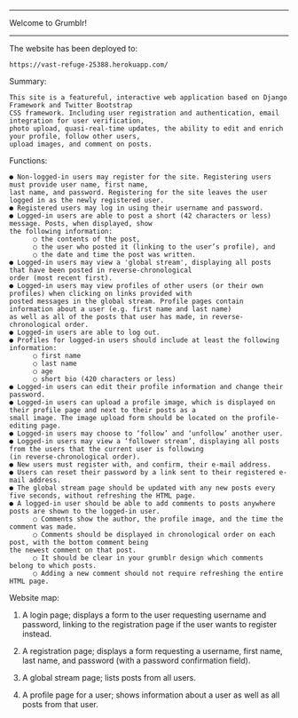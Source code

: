 **************************
   Welcome to Grumblr!
**************************


The website has been deployed to:

    https://vast-refuge-25388.herokuapp.com/


Summary:

    This site is a featureful, interactive web application based on Django Framework and Twitter Bootstrap 
    CSS framework. Including user registration and authentication, email integration for user verification, 
    photo upload, quasi-real-time updates, the ability to edit and enrich your profile, follow other users, 
    upload images, and comment on posts.


Functions:

    ● Non-logged-in users may register for the site. Registering users must provide user name, first name, 
    last name, and password. Registering for the site leaves the user logged in as the newly registered user.
    ● Registered users may log in using their username and password.
    ● Logged-in users are able to post a short (42 characters or less) message. Posts, when displayed, show 
    the following information:
          ○ the contents of the post,
          ○ the user who posted it (linking to the user’s profile), and
          ○ the date and time the post was written.
    ● Logged-in users may view a 'global stream', displaying all posts that have been posted in reverse-chronological 
    order (most recent first).
    ● Logged-in users may view profiles of other users (or their own profiles) when clicking on links provided with 
    posted messages in the global stream. Profile pages contain information about a user (e.g. first name and last name) 
    as well as all of the posts that user has made, in reverse-chronological order.
    ● Logged-in users are able to log out.
    ● Profiles for logged-in users should include at least the following information:
          ○ first name
          ○ last name
          ○ age
          ○ short bio (420 characters or less)
    ● Logged-in users can edit their profile information and change their password.
    ● Logged-in users can upload a profile image, which is displayed on their profile page and next to their posts as a 
    small image. The image upload form should be located on the profile-editing page.
    ● Logged-in users may choose to ‘follow’ and ‘unfollow’ another user.
    ● Logged-in users may view a ‘follower stream’, displaying all posts from the users that the current user is following 
    (in reverse-chronological order).
    ● New users must register with, and confirm, their e-mail address.
    ● Users can reset their password by a link sent to their registered e-mail address.
    ● The global stream page should be updated with any new posts every five seconds, without refreshing the HTML page.
    ● A logged-in user should be able to add comments to posts anywhere posts are shown to the logged-in user.
          ○ Comments show the author, the profile image, and the time the comment was made.
          ○ Comments should be displayed in chronological order on each post, with the bottom comment being 
    the newest comment on that post.
          ○ It should be clear in your grumblr design which comments belong to which posts.
          ○ Adding a new comment should not require refreshing the entire HTML page.


Website map:

1. A login page; displays a form to the user requesting username and password, linking to the registration page if the user wants to register instead.

2. A registration page; displays a form requesting a username, first name, last name, and password (with a password confirmation field).

3. A global stream page; lists posts from all users.

4. A profile page for a user; shows information about a user as well as all posts from that user.

